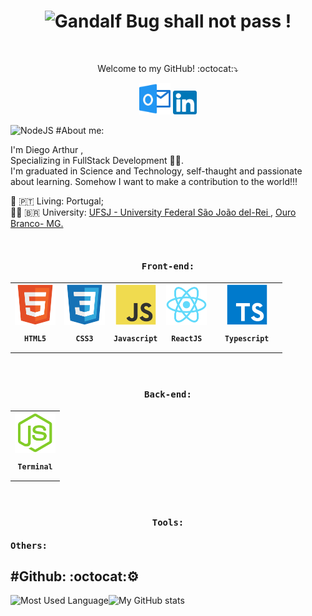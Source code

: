 



<!---
Consultar a URL para desenvolver os icons das Skils -> https://shields.io
-->


<h1 color="black" align="center"><img alt="Gandalf"  width="80" height="80" src="https://user-images.githubusercontent.com/59892368/108069599-4f913180-7042-11eb-9658-4c95058f23ff.png"/> Bug shall not pass !  </h1>

<br/>
<p align="center" color="grey" size="14px">Welcome to my GitHub! :octocat:⤵️</p>
<p align="center">
    <a href="mailto:digo.arthur@hotmail.com"><img src="icons/outlook.svg" alt="HotMailIcon"    width="50" height="50" aling="center"><img/></a>
    <a href="https://www.linkedin.com/in/digoarthur/"><img src="icons/linkedin.svg"     alt="LinkedinIcon" width="38" height="38" aling="center"><img/></a>
</p>
   <!---  
<p align="center">
    <a href="https://digoarthur.github.io"><img src="icons/logo_page.png" alt="SiteIcon"   width="50" height="50" aling="center"><img/></a> 
    <a href="https://www.linkedin.com/in/digoarthur/"><img src="icons/linkedin.svg"     alt="LinkedinIcon" width="30" height="30" aling="center"><img/></a>
    <a href="http://lattes.cnpq.br/1266661915850305"><img src="icons/lattes.png" alt="LattesIcon"    width="30" height="30" aling="center"><img/></a>
    <a href="https://www.instagram.com/digoarthur/"><img src="icons/instagram.svg" alt="InstagramIcon"    width="30" height="30" aling="center"><img/></a>
    <a href="https://twitter.com/digoarthur"><img src="icons/twitter.svg" alt="TwitterIcon"    width="30" height="30" aling="center"><img/></a>
    
</p>
 -->
 <p align="left">
<img height="32" title="NodeJS" alt="NodeJS" src="https://user-images.githubusercontent.com/59892368/151024179-19744cf7-987d-4420-b3df-f5db333d89ca.png"/>
#About me:
</p>
<p align='left'> I'm Diego Arthur , <br/>Specializing in FullStack Development 👨‍💻. <br/> I'm graduated in Science and Technology, self-thaught and passionate about learning. Somehow I want to make a contribution to the world!!! </p>
<p align='left'>📍 🇵🇹 Living: Portugal;<br/>  👨‍🎓 🇧🇷 University: <a href="https://www.ufsj.edu.br">UFSJ - University Federal São João del-Rei </a>, <a href="https://pt.wikipedia.org/wiki/Ouro_Branco_(Minas_Gerais)">Ouro Branco- MG.</a> </p>




<br/>
<p>


  
<div align='center'>
 
 ####  <kbd>Front-end:</kbd><br>
 
<table align="center" height="150px">
  <tr>
    <td align="center">
      <img src="https://raw.githubusercontent.com/devicons/devicon/master/icons/html5/html5-original.svg" width="65px" alt=""/><br>
      <sub>
        <b>
          <pre>HTML5</pre>
        </b>
      </sub>
    </td>
    <td align="center">
      <img src="https://raw.githubusercontent.com/devicons/devicon/master/icons/css3/css3-original.svg" width="65px" alt=""/><br>
      <sub>
        <b>
          <pre>CSS3</pre>
        </b>
      </sub>
    </td>
    <td align="center">
      <img src="https://raw.githubusercontent.com/devicons/devicon/master/icons/javascript/javascript-original.svg" width="65px" alt=""/><br>
      <sub>
        <b>
          <pre>Javascript</pre>
        </b>
      </sub>
    </td>
        <td align="center">
      <img src="https://raw.githubusercontent.com/devicons/devicon/master/icons/react/react-original.svg" width="65px" alt=""/><br>
      <sub>
        <b>
          <pre>ReactJS</pre>
        </b>
      </sub>
    </td>
    <td align="center" width="100px;">
      <img src="https://raw.githubusercontent.com/devicons/devicon/master/icons/typescript/typescript-original.svg" width="65px" alt="n"/><br>
      <sub>
        <b>
          <pre>Typescript</pre>
        </b>
      </sub>
    </td>
  </tr>
</table>

     

    
 <!--
<code><img height="40" src="https://raw.githubusercontent.com/devicons/devicon/master/icons/html5/html5-original.svg" alt="HTML5"/></code>&nbsp;
<code><img height="40" src="https://raw.githubusercontent.com/devicons/devicon/master/icons/css3/css3-original.svg" alt="CSS"/></code>&nbsp;
<code><img height="40" src="https://raw.githubusercontent.com/devicons/devicon/master/icons/javascript/javascript-original.svg" alt="Javascript"/></code>&nbsp;
<code><img height="40" src="https://raw.githubusercontent.com/devicons/devicon/master/icons/react/react-original.svg" alt="React"/></code>&nbsp;
<code><img height="40" src="https://raw.githubusercontent.com/devicons/devicon/master/icons/typescript/typescript-original.svg" alt="Typescript"/></code>&nbsp;   
--->    
    
    
#### <kbd>Back-end:</kbd><br>
    
 <table align="center" height="150px">
  <tr>
    <td align="center">
      <img src="https://raw.githubusercontent.com/devicons/devicon/master/icons/nodejs/nodejs-original.svg" width="65px" alt="bash icon"/><br>
      <sub>
        <b>
          <pre>Terminal</pre>
        </b>
      </sub>
    </td>
 
  </tr>
</table>

    
<!--
<code><img height="40" title="NodeJS" alt="NodeJS" src="https://raw.githubusercontent.com/devicons/devicon/master/icons/nodejs/nodejs-original.svg"/></code>&nbsp;
<code><img height="40" title="MySQL" alt="MySQL" src="https://styles.redditmedia.com/t5_2qm6k/styles/communityIcon_dhjr6guc03x51.png?width=256&s=3e825b7205c7f497d4695028e358d26ee359f84b"/></code>
--->
 





    
#### <kbd>Tools:</kbd><br>
    
   <!---
<code><img height="40" src="https://cdn.jsdelivr.net/gh/devicons/devicon/icons/vscode/vscode-original.svg" alt="Visual Studio Code"/></code>&nbsp;
<code><img height="40" src="https://cdn.jsdelivr.net/gh/devicons/devicon/icons/git/git-original.svg" alt="Git"/></code>&nbsp;
<code><img height="40" src="https://user-images.githubusercontent.com/59892368/160259199-16ac3759-9536-445e-ac6e-5005734f30ec.svg" alt="Docker"/></code>&nbsp;
<code><img height="40" src="https://user-images.githubusercontent.com/59892368/160259189-b96c983a-e5a6-4b2b-a341-1402da0a714b.svg" alt="Insomnia"/></code>&nbsp;
   ---> 
    
    

    
</div>    

#### <kbd>Others:</kbd><br> 
<!--
<code><img height="40" src="https://user-images.githubusercontent.com/59892368/150860142-620f1655-8341-41e4-ac8d-04465d5ac804.png" alt="Python"/></code>&nbsp;
<code><img height="40" src="https://user-images.githubusercontent.com/59892368/150860250-f583c7d0-7a12-4d6d-9bab-fafde7a5de58.png" alt="C"/></code>&nbsp;
 <code><img height="40" src="https://user-images.githubusercontent.com/59892368/150859987-f12be481-bed1-4ecd-a68d-eb0cdc8cdbfd.png" alt="Java"/></code>&nbsp;
 ---> 



<h2 align='left'>#Github: :octocat:⚙️</h2>
<a href="https://github.com/digoarthur/github-readme-statst">
   <img  align="left" height='150px' src="https://github-readme-stats.vercel.app/api?username=digoarthur&show_icons=true&theme=radical&title_color=FFFFFF&bg_color=9370DB&text_color=FFFAFA" alt="Most Used Language"/>
</a>

<a href="https://github.com/digoarthur/github-readme-stats">
 <img  align="left" height='150px' src="https://github-readme-stats.vercel.app/api/top-langs/?username=digoarthur&bg_color=9370DB&text_color=FFFAFA&layout=compact&title_color=FFFFFF&style=centerme" alt="My GitHub stats"/>
</a><br><br><br><br><br><br><br><br>
<br>





